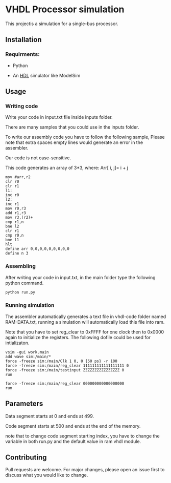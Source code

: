 # VHDL Processor simulation

This projectis a simulation for a single-bus processor.
## Installation
### Requirments:

- Python

- An [HDL](https://en.wikipedia.org/wiki/List_of_HDL_simulators) simulator like ModelSim



## Usage
### Writing code
Write your code in input.txt file inside inputs folder.

There are many samples that you could use in the inputs folder.

To write our assembly code you have to follow the following sample, Please note that extra spaces empty lines would generate an error in the assembler.

Our code is not case-sensitive.

This code generates an array of 3*3, where: Arr[ i, j]= i + j
```assembly
mov #arr,r2
clr r0
clr r1
l1:
inc r0
l2:
inc r1
mov r0,r3
add r1,r3
mov r3,(r2)+
cmp r1,n
bne l2
clr r1
cmp r0,n
bne l1
hlt
define arr 0,0,0,0,0,0,0,0,0
define n 3

```
### Assembling
After writing your code in input.txt, in the main folder type the following python command.

```bash
python run.py
```
### Running simulation
The assembler automatically generates a text file in vhdl-code folder named RAM-DATA.txt, running a simulation will automatically load this file into ram.

Note that you have to set reg_clear to 0xFFFF for one clock then to 0x0000 again to initialize the registers.
The following dofile could be used for intializaton.
```dofile
vsim -gui work.main
add wave sim:/main/*
force -freeze sim:/main/Clk 1 0, 0 {50 ps} -r 100
force -freeze sim:/main/reg_clear 111111111111111111 0
force -freeze sim:/main/testinput ZZZZZZZZZZZZZZZZ 0
run

force -freeze sim:/main/reg_clear 000000000000000000
run
```
## Parameters
Data segment starts at 0 and ends at 499.

Code segment starts at 500 and ends at the end of the memory.

note that to change code segment starting index, you have to change the  variable in both run.py and the default value in ram vhdl module.

## Contributing
Pull requests are welcome. For major changes, please open an issue first to discuss what you would like to change.
